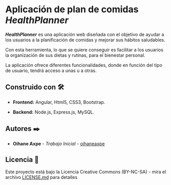 # Aplicación de plan de comidas ***HealthPlanner***

***HealthPlanner*** es una aplicación web diseñada con el objetivo de ayudar a los usuarios a la planificación de comidas y mejorar sus hábitos saludables.

Con esta herramienta, lo que se quiere conseguir es facilitar a los usuarios la organización de sus dietas y rutinas, para el bienestar personal.

La aplicación ofrece diferentes funcionalidades, donde en función del tipo de usuario, tendrá acceso a unas u a otras.

## Construido con 🛠️

* **Frontend:** Angular, Html5, CSS3, Bootstrap.

* **Backend:** Node.js, Express.js, MySQL.


## Autores ✒️

* **Oihane Axpe** - *Trabajo Inicial* - [oihaneaxpe](https://github.com/oihaneaxpe)

## Licencia 📄

Este proyecto está bajo la Licencia Creative Commons (BY-NC-SA) - mira el archivo [LICENSE.md](LICENSE.md) para detalles
